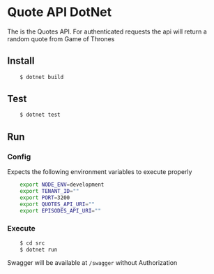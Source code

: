 # Quote API DotNet

The is the Quotes API. For authenticated requests the api will return a random quote from Game of Thrones

## Install

```sh
    $ dotnet build
```

## Test

```sh
    $ dotnet test
```

## Run

### Config

Expects the following environment variables to execute properly

```sh
    export NODE_ENV=development
    export TENANT_ID=""
    export PORT=3200
    export QUOTES_API_URI=""
    export EPISODES_API_URI=""
```

### Execute

```sh
    $ cd src
    $ dotnet run
```

Swagger will be available at `/swagger` without Authorization